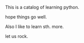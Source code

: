 This is a catalog of learning python.

hope things go well.

Also I like to learn sth. more.

let us rock.
